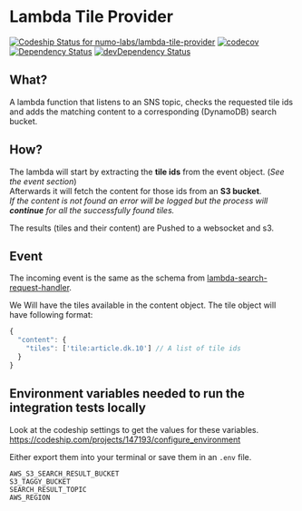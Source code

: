 # Lambda Tile Provider
 [ ![Codeship Status for numo-labs/lambda-tile-provider](https://codeship.com/projects/a7474ec0-e85f-0133-675c-46bb3aa6b241/status?branch=master)](https://codeship.com/projects/147193)
 [![codecov](https://codecov.io/gh/numo-labs/lambda-tile-provider/branch/master/graph/badge.svg)](https://codecov.io/gh/numo-labs/lambda-tile-provider)
 [![Dependency Status](https://david-dm.org/numo-labs/lambda-tile-provider.svg)](https://david-dm.org/numo-labs/lambda-tile-provider)
 [![devDependency Status](https://david-dm.org/numo-labs/lambda-tile-provider/dev-status.svg)](https://david-dm.org/numo-labs/lambda-tile-provider#info=devDependencies)

## What?
A lambda function that listens to an SNS topic, checks the requested tile ids and adds the matching content to a corresponding (DynamoDB) search bucket.

## How?
The lambda will start by extracting the **tile ids** from the event object. (_See the event section_)<br/>
Afterwards it will fetch the content for those ids from an **S3 bucket**.<br/>
_If the content is not found an error will be logged but the process will **continue** for
all the successfully found tiles._

The results (tiles and their content) are Pushed to a websocket and s3.

## Event
The incoming event is the same as the schema from [lambda-search-request-handler](https://github.com/numo-labs/lambda-search-request-handler/tree/master/schema).

We Will have the tiles available in the content object.
The tile object will have following format:

```js
{
  "content": {
    "tiles": ['tile:article.dk.10'] // A list of tile ids
  }
}
```

## Environment variables needed to run the integration tests locally

Look at the codeship settings to get the values for these variables. https://codeship.com/projects/147193/configure_environment

Either export them into your terminal or save them in an `.env` file.

```
AWS_S3_SEARCH_RESULT_BUCKET
S3_TAGGY_BUCKET
SEARCH_RESULT_TOPIC
AWS_REGION
```

